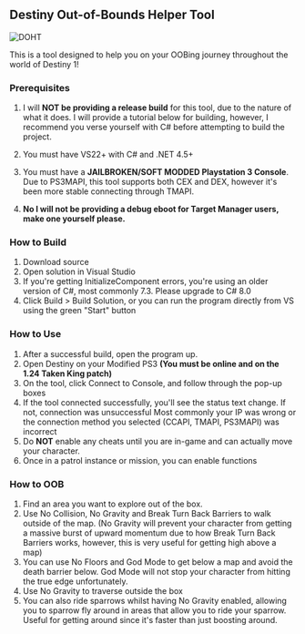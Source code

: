 ## Destiny Out-of-Bounds Helper Tool

![DOHT](https://i.imgur.com/44HMECY.png)

This is a tool designed to help you on your OOBing journey throughout the world of Destiny 1!

### Prerequisites

1. I will **NOT be providing a release build** for this tool, due to the nature of what it does.
   I will provide a tutorial below for building, however, I recommend you verse yourself with C# before attempting to build the project.

2. You must have VS22+ with C# and .NET 4.5+
3. You must have a **JAILBROKEN/SOFT MODDED Playstation 3 Console**. Due to PS3MAPI, this tool supports both CEX and DEX, however it's been more stable connecting through TMAPI.
4. **No I will not be providing a debug eboot for Target Manager users, make one yourself please.**

### How to Build

1. Download source
2. Open solution in Visual Studio
3. If you're getting InitializeComponent errors, you're using an older version of C#, most commonly 7.3.
   Please upgrade to C# 8.0
4. Click Build > Build Solution, or you can run the program directly from VS using the green "Start" button

### How to Use

1. After a successful build, open the program up.
2. Open Destiny on your Modified PS3 **(You must be online and on the 1.24 Taken King patch)**
3. On the tool, click Connect to Console, and follow through the pop-up boxes
4. If the tool connected successfully, you'll see the status text change. If not, connection was unsuccessful
   Most commonly your IP was wrong or the connection method you selected (CCAPI, TMAPI, PS3MAPI) was incorrect
5. Do **NOT** enable any cheats until you are in-game and can actually move your character.
6. Once in a patrol instance or mission, you can enable functions

### How to OOB

1. Find an area you want to explore out of the box.
2. Use No Collision, No Gravity and Break Turn Back Barriers to walk outside of the map.
   (No Gravity will prevent your character from getting a massive burst of upward momentum due to how Break Turn Back Barriers works, however, this is very useful for
   getting high above a map)
3. You can use No Floors and God Mode to get below a map and avoid the death barrier below. God Mode will not stop your character from hitting the true edge unfortunately.
4. Use No Gravity to traverse outside the box
5. You can also ride sparrows whilst having No Gravity enabled, allowing you to sparrow fly around in areas that allow you to ride your sparrow. Useful for getting around since
   it's faster than just boosting around.
